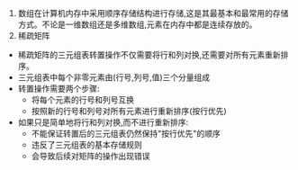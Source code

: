1. 数组在计算机内存中采用顺序存储结构进行存储,这是其最基本和最常用的存储方式。不论是一维数组还是多维数组,元素在内存中都是连续存放的。
2. 稀疏矩阵
* 稀疏矩阵的三元组表转置操作不仅需要将行和列对换,还需要对所有元素重新排序。
* 三元组表中每个非零元素由(行号,列号,值)三个分量组成
* 转置操作需要两个步骤:
    - 将每个元素的行号和列号互换
    - 按照新的行号和列号对所有元素进行重新排序(按行优先)
* 如果只是简单地将行和列对换,而不进行重新排序:
    - 不能保证转置后的三元组表仍然保持"按行优先"的顺序
    - 违反了三元组表的基本存储规则
    - 会导致后续对矩阵的操作出现错误

